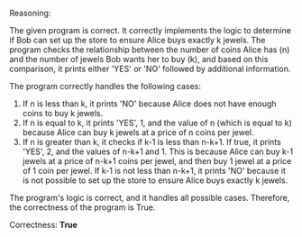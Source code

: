 Reasoning:

The given program is correct. It correctly implements the logic to determine if Bob can set up the store to ensure Alice buys exactly k jewels. The program checks the relationship between the number of coins Alice has (n) and the number of jewels Bob wants her to buy (k), and based on this comparison, it prints either 'YES' or 'NO' followed by additional information.

The program correctly handles the following cases:

1. If n is less than k, it prints 'NO' because Alice does not have enough coins to buy k jewels.
2. If n is equal to k, it prints 'YES', 1, and the value of n (which is equal to k) because Alice can buy k jewels at a price of n coins per jewel.
3. If n is greater than k, it checks if k-1 is less than n-k+1. If true, it prints 'YES', 2, and the values of n-k+1 and 1. This is because Alice can buy k-1 jewels at a price of n-k+1 coins per jewel, and then buy 1 jewel at a price of 1 coin per jewel. If k-1 is not less than n-k+1, it prints 'NO' because it is not possible to set up the store to ensure Alice buys exactly k jewels.

The program's logic is correct, and it handles all possible cases. Therefore, the correctness of the program is True.

Correctness: **True**